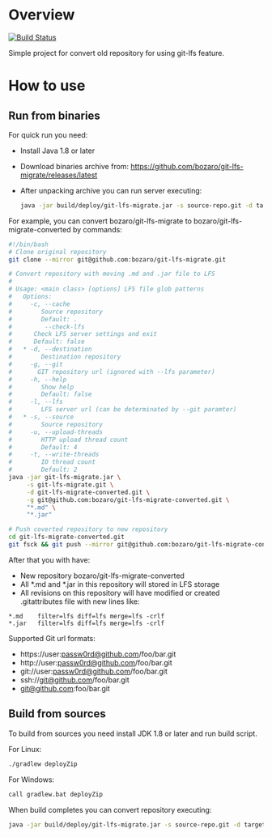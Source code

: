 # Overview

[![Build Status](https://travis-ci.org/bozaro/git-lfs-migrate.svg?branch=master)](https://travis-ci.org/bozaro/git-lfs-migrate)

Simple project for convert old repository for using git-lfs feature.

# How to use

## Run from binaries

For quick run you need:

 * Install Java 1.8 or later
 * Download binaries archive from: https://github.com/bozaro/git-lfs-migrate/releases/latest
 * After unpacking archive you can run server executing:

   ```bash
   java -jar build/deploy/git-lfs-migrate.jar -s source-repo.git -d target-repo.git -l http://test:test@lfs-server/ "*.psd" "*.zip" "*.bin"
   ```

For example, you can convert bozaro/git-lfs-migrate to bozaro/git-lfs-migrate-converted by commands:

```bash
#!/bin/bash
# Clone original repository
git clone --mirror git@github.com:bozaro/git-lfs-migrate.git

# Convert repository with moving .md and .jar file to LFS
#
# Usage: <main class> [options] LFS file glob patterns
#   Options:
#     -c, --cache
#        Source repository
#        Default: .
#         --check-lfs
#      Check LFS server settings and exit
#      Default: false
#   * -d, --destination
#        Destination repository
#     -g, --git
#       GIT repository url (ignored with --lfs parameter)
#     -h, --help
#        Show help
#        Default: false
#     -l, --lfs
#        LFS server url (can be determinated by --git paramter)
#   * -s, --source
#        Source repository
#     -u, --upload-threads
#        HTTP upload thread count
#        Default: 4
#     -t, --write-threads
#        IO thread count
#        Default: 2
java -jar git-lfs-migrate.jar \
     -s git-lfs-migrate.git \
     -d git-lfs-migrate-converted.git \
     -g git@github.com:bozaro/git-lfs-migrate-converted.git \
     "*.md" \
     "*.jar"

# Push coverted repository to new repository
cd git-lfs-migrate-converted.git
git fsck && git push --mirror git@github.com:bozaro/git-lfs-migrate-converted.git
```

After that you with have:

 * New repository bozaro/git-lfs-migrate-converted
 * All *.md and *.jar in this repository will stored in LFS storage
 * All revisions on this repository will have modified or created .gitattributes file with new lines like:<br/>
```
*.md    filter=lfs diff=lfs merge=lfs -crlf
*.jar   filter=lfs diff=lfs merge=lfs -crlf
```

Supported Git url formats:

 * https://user:passw0rd@github.com/foo/bar.git
 * http://user:passw0rd@github.com/foo/bar.git
 * git://user:passw0rd@github.com/foo/bar.git
 * ssh://git@github.com/foo/bar.git
 * git@github.com:foo/bar.git

## Build from sources

To build from sources you need install JDK 1.8 or later and run build script.

For Linux:

```bash
./gradlew deployZip
```

For Windows:

```bash
call gradlew.bat deployZip
```

When build completes you can convert repository executing:

```bash
java -jar build/deploy/git-lfs-migrate.jar -s source-repo.git -d target-repo.git -l http://test:test@lfs-server/ "*.psd" "*.zip" "*.bin"
```
